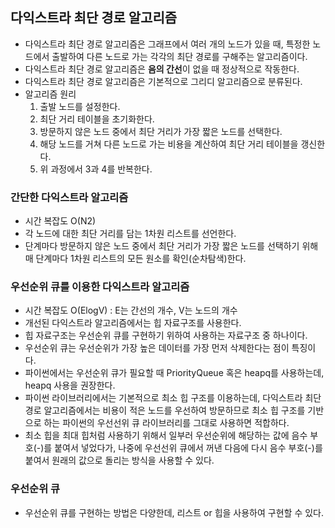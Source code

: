 ## 다익스트라 최단 경로 알고리즘
- 다익스트라 최단 경로 알고리즘은 그래프에서 여러 개의 노드가 있을 때, 특정한 노드에서 출발하여 다른 노드로 가는 각각의 최단 경로를 구해주는 알고리즘이다.
- 다익스트라 최단 경로 알고리즘은 **음의 간선**이 없을 때 정상적으로 작동한다.
- 다익스트라 최단 경로 알고리즘은 기본적으로 그리디 알고리즘으로 분류된다.
- 알고리즘 원리
    1. 출발 노드를 설정한다.
    2. 최단 거리 테이블을 초기화한다.
    3. 방문하지 않은 노드 중에서 최단 거리가 가장 짧은 노드를 선택한다.
    4. 해당 노드를 거쳐 다른 노드로 가는 비용을 계산하여 최단 거리 테이블을 갱신한다.
    5. 위 과정에서 3과 4를 반복한다.

### 간단한 다익스트라 알고리즘
- 시간 복잡도 O(N2)
- 각 노드에 대한 최단 거리를 담는 1차원 리스트를 선언한다.
- 단계마다 방문하지 않은 노드 중에서 최단 거리가 가장 짧은 노드를 선택하기 위해 매 단계마다 1차원 리스트의 모든 원소를 확인(순차탐색)한다.

### 우선순위 큐를 이용한 다익스트라 알고리즘
- 시간 복잡도 O(ElogV) : E는 간선의 개수, V는 노드의 개수
- 개선된 다익스트라 알고리즘에서는 힙 자료구조를 사용한다.
- 힙 자료구조는 우선순위 큐를 구현하기 위하여 사용하는 자료구조 중 하나이다.
- 우선순위 큐는 우선순위가 가장 높은 데이터를 가장 먼저 삭제한다는 점이 특징이다.
- 파이썬에서는 우선순위 큐가 필요할 때 PriorityQueue 혹은 heapq를 사용하는데, heapq 사용을 권장한다.
- 파이썬 라이브러리에서는 기본적으로 최소 힙 구조를 이용하는데, 다익스트라 최단 경로 알고리즘에서는 비용이 적은 노드를 우선하여 방문하므로 최소 힙 구조를 기반으로 하는 파이썬의 우선선위 큐 라이브러리를 그대로 사용하면 적합하다.
- 최소 힙을 최대 힙처럼 사용하기 위해서 일부러 우선순위에 해당하는 값에 음수 부호(-)를 붙여서 넣었다가, 나중에 우선선위 큐에서 꺼낸 다음에 다시 음수 부호(-)를 붙여서 원래의 값으로 돌리는 방식을 사용할 수 있다.

### 우선순위 큐
- 우선순위 큐를 구현하는 방법은 다양한데, 리스트 or 힙을 사용하여 구현할 수 있다.
